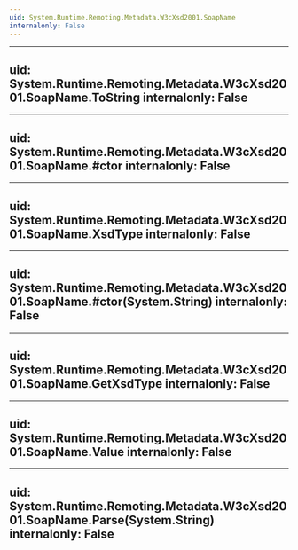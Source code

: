 ```yaml
---
uid: System.Runtime.Remoting.Metadata.W3cXsd2001.SoapName
internalonly: False
---
```


---
uid: System.Runtime.Remoting.Metadata.W3cXsd2001.SoapName.ToString
internalonly: False
---

---
uid: System.Runtime.Remoting.Metadata.W3cXsd2001.SoapName.#ctor
internalonly: False
---

---
uid: System.Runtime.Remoting.Metadata.W3cXsd2001.SoapName.XsdType
internalonly: False
---

---
uid: System.Runtime.Remoting.Metadata.W3cXsd2001.SoapName.#ctor(System.String)
internalonly: False
---

---
uid: System.Runtime.Remoting.Metadata.W3cXsd2001.SoapName.GetXsdType
internalonly: False
---

---
uid: System.Runtime.Remoting.Metadata.W3cXsd2001.SoapName.Value
internalonly: False
---

---
uid: System.Runtime.Remoting.Metadata.W3cXsd2001.SoapName.Parse(System.String)
internalonly: False
---
